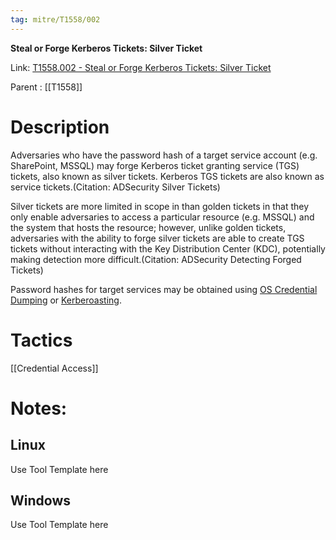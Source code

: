 ```yaml
---
tag: mitre/T1558/002
---
```


**Steal or Forge Kerberos Tickets: Silver Ticket**

Link: [T1558.002 - Steal or Forge Kerberos Tickets: Silver Ticket](https://attack.mitre.org/techniques/T1558/002)

Parent : [[T1558]]


# Description

Adversaries who have the password hash of a target service account (e.g. SharePoint, MSSQL) may forge Kerberos ticket granting service (TGS) tickets, also known as silver tickets. Kerberos TGS tickets are also known as service tickets.(Citation: ADSecurity Silver Tickets)

Silver tickets are more limited in scope in than golden tickets in that they only enable adversaries to access a particular resource (e.g. MSSQL) and the system that hosts the resource; however, unlike golden tickets, adversaries with the ability to forge silver tickets are able to create TGS tickets without interacting with the Key Distribution Center (KDC), potentially making detection more difficult.(Citation: ADSecurity Detecting Forged Tickets)

Password hashes for target services may be obtained using [OS Credential Dumping](https://attack.mitre.org/techniques/T1003) or [Kerberoasting](https://attack.mitre.org/techniques/T1558/003).

# Tactics


[[Credential Access]]


# Notes:

## Linux

Use Tool Template here

## Windows

Use Tool Template here